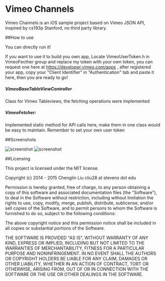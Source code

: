 
# Vimeo Channels

Vimeo Channels is an iOS sample project based on Vimeo JSON API, inspired by cs193p Stanford, no third party library.

##How to use

You can directly run it!

If you want to use it to build you own app, Locate VimeoUserToken.h in VimeoFecther group and replace my token with your own token, you can request one here at https://developer.vimeo.com/apps , after registered your app, copy your "Client Identifier" in "Authentication" tab and paste it here, then you are ready to go!


##### VimeoBaseTableViewController

Class for Vimeo Tableviews, the fetching operations were implemented

#####  VimeoFetcher: 

Implemented static method for API calls here, make them in one class would be easy to maintain. Remember to set your own user token

##Screenshots

![screenshot](https://raw.githubusercontent.com/l800891/VimeoChannels/master/screenshots/1.png)
![screenshot](https://raw.githubusercontent.com/l800891/VimeoChannels/master/screenshots/2.png)

##Licensing

This project is licensed under the MIT license.

Copyright (c) 2014 - 2015 Chenglin Liu    cliu28 at stevens dot edu

Permission is hereby granted, free of charge, to any person obtaining a copy
of this software and associated documentation files (the "Software"), to deal
in the Software without restriction, including without limitation the rights
to use, copy, modify, merge, publish, distribute, sublicense, and/or sell
copies of the Software, and to permit persons to whom the Software is
furnished to do so, subject to the following conditions:

The above copyright notice and this permission notice shall be included in
all copies or substantial portions of the Software.

THE SOFTWARE IS PROVIDED "AS IS", WITHOUT WARRANTY OF ANY KIND, EXPRESS OR
IMPLIED, INCLUDING BUT NOT LIMITED TO THE WARRANTIES OF MERCHANTABILITY,
FITNESS FOR A PARTICULAR PURPOSE AND NONINFRINGEMENT. IN NO EVENT SHALL THE
AUTHORS OR COPYRIGHT HOLDERS BE LIABLE FOR ANY CLAIM, DAMAGES OR OTHER
LIABILITY, WHETHER IN AN ACTION OF CONTRACT, TORT OR OTHERWISE, ARISING FROM,
OUT OF OR IN CONNECTION WITH THE SOFTWARE OR THE USE OR OTHER DEALINGS IN
THE SOFTWARE.

